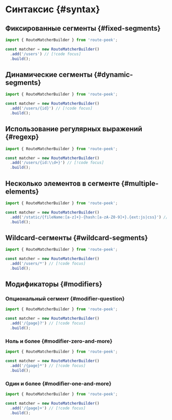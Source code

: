 # Синтаксис {#syntax}

## Фиксированные сегменты {#fixed-segments}

```ts [example.ts]
import { RouteMatcherBuilder } from 'route-peek';

const matcher = new RouteMatcherBuilder()
  .add('/users') // [!code focus]
  .build();
```

## Динамические сегменты {#dynamic-segments}

```ts [example.ts]
import { RouteMatcherBuilder } from 'route-peek';

const matcher = new RouteMatcherBuilder()
  .add('/users/{id}') // [!code focus]
  .build();
```

## Использование регулярных выражений {#regexp}

```ts [example.ts]
import { RouteMatcherBuilder } from 'route-peek';

const matcher = new RouteMatcherBuilder()
  .add('/users/{id:\\d+}') // [!code focus]
  .build();
```

## Несколько элементов в сегменте {#multiple-elements}

```ts [example.ts]
import { RouteMatcherBuilder } from 'route-peek';

const matcher = new RouteMatcherBuilder()
  .add('/static/{fileName:[a-z]+}-{hash:[a-zA-Z0-9]+}.{ext:js|css}') // [!code focus]
  .build();
```

## Wildcard-сегменты {#wildcard-segments}

```ts [example.ts]
import { RouteMatcherBuilder } from 'route-peek';

const matcher = new RouteMatcherBuilder()
  .add('/users/*') // [!code focus]
  .build();
```

## Модификаторы {#modifiers}

### Опциональный сегмент {#modifier-question}

```ts [example.ts]
import { RouteMatcherBuilder } from 'route-peek';

const matcher = new RouteMatcherBuilder()
  .add('/{page}?') // [!code focus]
  .build();
```

### Ноль и более {#modifier-zero-and-more}

```ts [example.ts]
import { RouteMatcherBuilder } from 'route-peek';

const matcher = new RouteMatcherBuilder()
  .add('/{page}*') // [!code focus]
  .build();
```

### Один и более {#modifier-one-and-more}

```ts [example.ts]
import { RouteMatcherBuilder } from 'route-peek';

const matcher = new RouteMatcherBuilder()
  .add('/{page}+') // [!code focus]
  .build();
```
